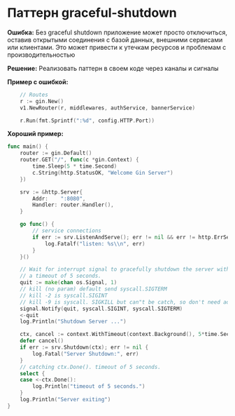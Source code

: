 # Паттерн graceful-shutdown

**Ошибка:**
Без graceful shutdown приложение может просто отключиться, оставив открытыми соединения с базой данных, внешними сервисами или клиентами. Это может привести к утечкам ресурсов и проблемам с производительностью

**Решение:**
Реализовать паттерн в своем коде через каналы и сигналы

**Пример с ошибкой:**

```go
	// Routes
	r := gin.New()
	v1.NewRouter(r, middlewares, authService, bannerService)

	r.Run(fmt.Sprintf(":%d", config.HTTP.Port))

```

**Хороший пример:**

```go
func main() {
	router := gin.Default()
	router.GET("/", func(c *gin.Context) {
		time.Sleep(5 * time.Second)
		c.String(http.StatusOK, "Welcome Gin Server")
	})

	srv := &http.Server{
		Addr:    ":8080",
		Handler: router.Handler(),
	}

	go func() {
		// service connections
		if err := srv.ListenAndServe(); err != nil && err != http.ErrServerClosed {
			log.Fatalf("listen: %s\\n", err)
		}
	}()

	// Wait for interrupt signal to gracefully shutdown the server with
	// a timeout of 5 seconds.
	quit := make(chan os.Signal, 1)
	// kill (no param) default send syscall.SIGTERM
	// kill -2 is syscall.SIGINT
	// kill -9 is syscall. SIGKILL but can"t be catch, so don't need add it
	signal.Notify(quit, syscall.SIGINT, syscall.SIGTERM)
	<-quit
	log.Println("Shutdown Server ...")

	ctx, cancel := context.WithTimeout(context.Background(), 5*time.Second)
	defer cancel()
	if err := srv.Shutdown(ctx); err != nil {
		log.Fatal("Server Shutdown:", err)
	}
	// catching ctx.Done(). timeout of 5 seconds.
	select {
	case <-ctx.Done():
		log.Println("timeout of 5 seconds.")
	}
	log.Println("Server exiting")
}

```
